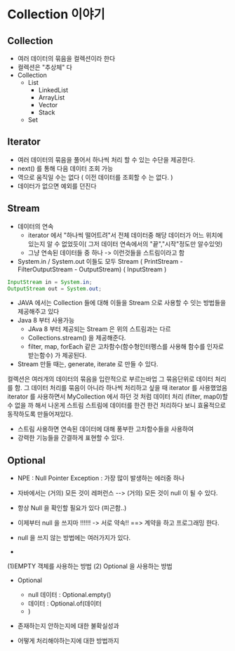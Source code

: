 # Collection 이야기

## Collection

- 여러 데이터의 묶음을 컬렉션이라 한다
- 컬렉션은 "추상체" 다 
- Collection 
  - List
    - LinkedList
    - ArrayList
    - Vector
    - Stack
  - Set

## Iterator

- 여러 데이터의 묶음을 풀어서 하나씩 처리 할 수 있는 수단을 제공한다.
- next() 를 통해 다음 데이터 조회 가능
- 역으로 움직일 수는 없다 ( 이전 데이터를 조회할 수 는 없다. )
- 데이터가 없으면 예외를 던진다

## Stream
- 데이터의 연속
  - iterator 에서 "하나씩 떨어트려"서 전체 데이터중 해당 데이터가 어느 위치에 있는지 알 수 없었듯이( 그저 데이터 연속에서의 "끝","시작"정도만 알수있엇)
  - 그냥 연속된 데이터들 중 하나 -> 이런것들을 스트림이라고 함
- System.in / System.out 이들도 모두 Stream ( PrintStream - FilterOutputStream - OutputStream) ( InputStream )
```java
InputStream in = System.in;
OutputStream out = System.out;
```
- JAVA 에서는 Collection 들에 대해 이들을 Stream 으로 사용할 수 잇는 방법들을 제공해주고 있다 
- Java 8 부터 사용가능 
  - JAva 8 부터 제공되는 Stream 은 위의 스트림과는 다르
  - Collections.stream() 을 제공해준다. 
  - filter, map, forEach 같은 고차함수(함수형인터펭스를 사용해 함수를 인자로 받는함수) 가 제공된다. 
- Stream 만들 때는, generate, iterate 로 만들 수 있다. 

컬렉션은 여러개의 데이터의 묶음을 입란적으로 부르는바업
 그 묶음단위로 데이터 처리를 함. 
그 데이터 처리를 묶음이 아니라 하나씩 처리하고 싶을 때 iterator 를 사용했었음
iterator 를 사용하면서 MyCollection 에서 하던 것 처럼 데이터 처리 (filter, map0)할 수 없을 까 해서 나온게 스트림
스트림에 데이터를 한건 한건 처리하다 보니 효율적으로 동작하도록 만들어져있다.

- 스트림 사용하면 연속된 데이터에 대해 풍부한 고차함수들을 사용하여
- 강력한 기능들을 간결하게 표현할 수 있다.

## Optional
- NPE : Null Pointer Exception : 가장 많이 발생하는 에러중 하나 
- 자바에서는 (거의) 모든 것이 레퍼런스 --> (거의) 모든 것이 null 이 될 수 있다. 
- 항상 Null 을 확인할 필요가 있다  (피곤함..)

- 이제부터 null 을 쓰지마 !!!!!! -> 서로 약속!! ==> 계약을 하고 프로그래밍 한다.
- null 을 쓰지 않는 방법에는 여러가지가 있다. 
- 

(1)EMPTY 객체를 사용하는 방법
(2) Optional 을 사용하는 방법
- Optional
  - null 데이터 : Optional.empty()
  - 데이터 : Optional.of(데이터
  - )

- 존재하는지 안하는지에 대한 불확실성과
- 어떻게 처리해야하는지에 대한 방법까지 